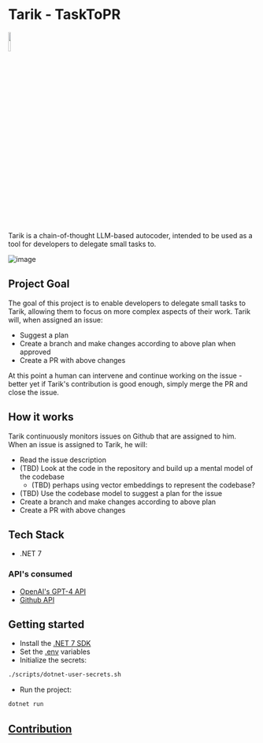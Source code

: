 # Tarik - TaskToPR

<img src="https://user-images.githubusercontent.com/2335582/226174735-298dfef7-2108-4f50-8509-c1a7fec807ec.png"  width="10%">

Tarik is a chain-of-thought LLM-based autocoder, intended to be used as a tool for developers to delegate small tasks to.

![image](https://user-images.githubusercontent.com/2335582/227788613-4e38cddb-5637-45ce-97b5-bb0bf3e5b40c.png)

## Project Goal

The goal of this project is to enable developers to delegate small tasks to Tarik, allowing them to focus on more complex aspects of their work. Tarik will, when assigned an issue:

- Suggest a plan
- Create a branch and make changes according to above plan when approved
- Create a PR with above changes

At this point a human can intervene and continue working on the issue - better yet if Tarik's contribution is good enough, simply merge the PR and close the issue.

## How it works

Tarik continuously monitors issues on Github that are assigned to him. When an issue is assigned to Tarik, he will:

- Read the issue description
- (TBD) Look at the code in the repository and build up a mental model of the codebase
  - (TBD) perhaps using vector embeddings to represent the codebase?
- (TBD) Use the codebase model to suggest a plan for the issue
- Create a branch and make changes according to above plan
- Create a PR with above changes

## Tech Stack

- .NET 7

### API's consumed

- [OpenAI's GPT-4 API](https://platform.openai.com/docs/models/gpt-4)
- [Github API](https://docs.github.com/en/rest)

## Getting started

- Install the [.NET 7 SDK](https://dotnet.microsoft.com/download/dotnet/7.0)
- Set the [.env](./docs/env.MD) variables
- Initialize the secrets:

```bash
./scripts/dotnet-user-secrets.sh
```

- Run the project:

```bash
dotnet run
```

## [Contribution](./CONTRIBUTION.md)
